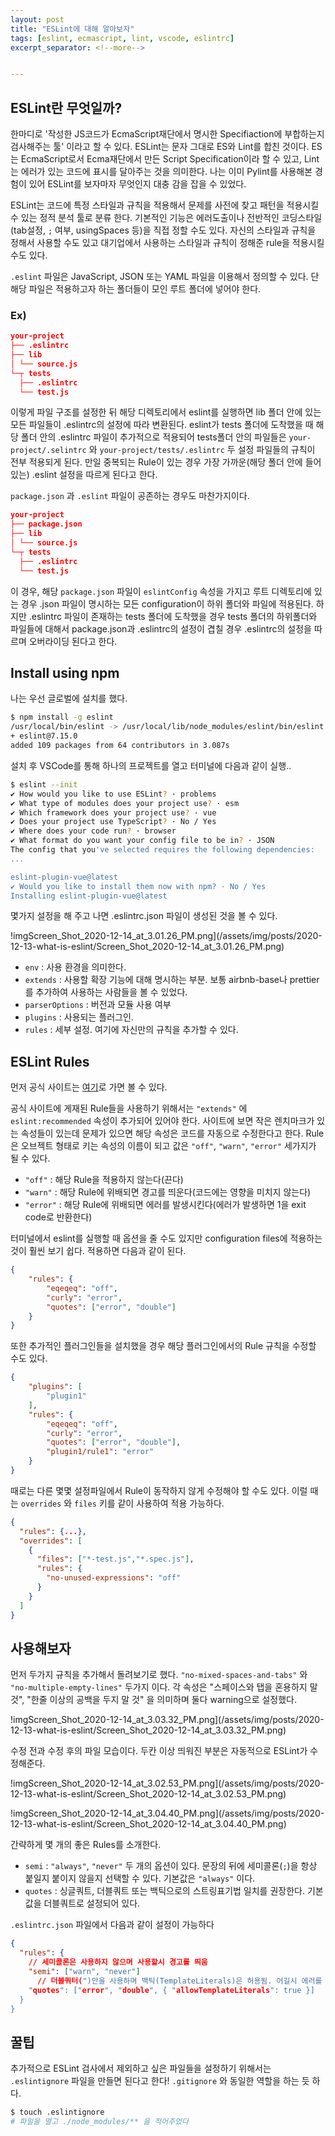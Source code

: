 ```yaml
---
layout: post
title: "ESLint에 대해 알아보자"
tags: [eslint, ecmascript, lint, vscode, eslintrc]
excerpt_separator: <!--more-->


---
```


## ESLint란 무엇일까?

한마디로 '작성한 JS코드가 EcmaScript재단에서 명시한 Specifiaction에 부합하는지 검사해주는 툴' 이라고 할 수 있다. ESLint는 문자 그대로 ES와 Lint를 합친 것이다. ES는 EcmaScript로서 Ecma재단에서 만든 Script Specification이라 할 수 있고, Lint는 에러가 있는 코드에 표시를 달아주는 것을 의미한다. 나는 이미 Pylint를 사용해본 경험이 있어 ESLint를 보자마자 무엇인지 대충 감을 잡을 수 있었다. 

<!--more-->

ESLint는 코드에 특정 스타일과 규칙을 적용해서 문제를 사전에 찾고 패턴을 적용시킬 수 있는 정적 분석 툴로 분류 한다. 기본적인 기능은 에러도출이나 전반적인 코딩스타일(tab설정, `;` 여부, usingSpaces 등)을 직접 정할 수도 있다. 자신의 스타일과 규칙을 정해서 사용할 수도 있고 대기업에서 사용하는 스타일과 규칙이 정해준 rule을 적용시킬 수도 있다. 

`.eslint` 파일은 JavaScript, JSON 또는 YAML 파일을 이용해서 정의할 수 있다. 단 해당 파일은 적용하고자 하는 폴더들이 모인 루트 폴더에 넣어야 한다. 

### Ex)

```json
your-project
├── .eslintrc
├── lib
│ └── source.js
└─┬ tests
  ├── .eslintrc
  └── test.js
```

이렇게 파일 구조를 설정한 뒤 해당 디렉토리에서 eslint를 실행하면 lib 폴더 안에 있는 모든 파일들이 .eslintrc의 설정에 따라 변환된다. eslint가 tests 폴더에 도착했을 때 해당 폴더 안의 .eslintrc 파일이 추가적으로 적용되어 tests폴더 안의 파일들은 `your-project/.selintrc` 와 `your-project/tests/.eslintrc` 두 설정 파일들의 규칙이 전부 적용되게 된다. 만일 중복되는 Rule이 있는 경우 가장 가까운(해당 폴더 안에 들어있는) .eslint 설정을 따르게 된다고 한다.

`package.json`  과 `.eslint` 파일이 공존하는 경우도 마찬가지이다.

```json
your-project
├── package.json
├── lib
│ └── source.js
└─┬ tests
  ├── .eslintrc
  └── test.js
```

이 경우, 해당 `package.json` 파일이 `eslintConfig` 속성을 가지고 루트 디렉토리에 있는 경우 .json 파일이 명시하는 모든 configuration이 하위 폴더와 파일에 적용된다. 하지만 .eslintrc 파일이 존재하는 tests 폴더에 도착했을 경우 tests 폴더의 하위폴더와 파일들에 대해서 package.json과 .eslintrc의 설정이 겹칠 경우 .eslintrc의 설정을 따르며 오버라이딩 된다고 한다. 

## Install using npm

나는 우선 글로벌에 설치를 했다.

```bash
$ npm install -g eslint
/usr/local/bin/eslint -> /usr/local/lib/node_modules/eslint/bin/eslint.js
+ eslint@7.15.0
added 109 packages from 64 contributors in 3.087s
```

설치 후 VSCode를 통해 하나의 프로젝트를 열고 터미널에 다음과 같이 실행..

```bash
$ eslint --init
✔ How would you like to use ESLint? · problems
✔ What type of modules does your project use? · esm
✔ Which framework does your project use? · vue
✔ Does your project use TypeScript? · No / Yes
✔ Where does your code run? · browser
✔ What format do you want your config file to be in? · JSON
The config that you've selected requires the following dependencies:
...

eslint-plugin-vue@latest
✔ Would you like to install them now with npm? · No / Yes
Installing eslint-plugin-vue@latest
```

몇가지 설정을 해 주고 나면 .eslintrc.json 파일이 생성된 것을 볼 수 있다.

!imgScreen_Shot_2020-12-14_at_3.01.26_PM.png](/assets/img/posts/2020-12-13-what-is-eslint/Screen_Shot_2020-12-14_at_3.01.26_PM.png)

- `env` : 사용 환경을 의미한다.
- `extends` : 사용할 확장 기능에 대해 명시하는 부분. 보통 airbnb-base나 prettier를 추가하여 사용하는 사람들을 볼 수 있었다.
- `parserOptions` : 버전과 모듈 사용 여부
- `plugins` : 사용되는 플러그인.
- `rules` : 세부 설정. 여기에 자신만의 규칙을 추가할 수 있다.

## ESLint Rules

먼저 공식 사이트는 [여기]([https://eslint.org/docs/rules/](https://eslint.org/docs/rules/))로 가면 볼 수 있다.

공식 사이트에 게재된 Rule들을 사용하기 위해서는 `"extends"` 에 `eslint:recommended` 속성이 추가되어 있어야 한다. 사이트에 보면 작은 렌치마크가 있는 속성들이 있는데 문제가 있으면 해당 속성은 코드를 자동으로 수정한다고 한다. Rule은 오브젝트 형태로 키는 속성의 이름이 되고 값은  `"off"`, `"warn"`, `"error"`  세가지가 될 수 있다.

- `"off"` : 해당 Rule을 적용하지 않는다(끈다)
- `"warn"` : 해당 Rule에 위배되면 경고를 띄운다(코드에는 영향을 미치지 않는다)
- `"error"` : 해당 Rule에 위배되면 에러를 발생시킨다(에러가 발생하면 1을 exit code로 반환한다)

터미널에서 eslint를 실행할 때 옵션을 줄 수도 있지만 configuration files에 적용하는 것이 훨씬 보기 쉽다. 적용하면 다음과 같이 된다.

```json
{
    "rules": {
        "eqeqeq": "off",
        "curly": "error",
        "quotes": ["error", "double"]
    }
}
```

또한 추가적인 플러그인들을 설치했을 경우 해당 플러그인에서의 Rule 규칙을 수정할 수도 있다.

```json
{
    "plugins": [
        "plugin1"
    ],
    "rules": {
        "eqeqeq": "off",
        "curly": "error",
        "quotes": ["error", "double"],
        "plugin1/rule1": "error"
    }
}
```

때로는 다른 몇몇 설정파일에서 Rule이 동작하지 않게 수정해야 할 수도 있다. 이럴 때는 `overrides` 와 `files` 키를 같이 사용하여 적용 가능하다.

```json
{
  "rules": {...},
  "overrides": [
    {
      "files": ["*-test.js","*.spec.js"],
      "rules": {
        "no-unused-expressions": "off"
      }
    }
  ]
}
```

## 사용해보자

먼저 두가지 규칙을 추가해서 돌려보기로 했다. `"no-mixed-spaces-and-tabs"` 와 `"no-multiple-empty-lines"` 두가지 이다. 각 속성은 "스페이스와 탭을 혼용하지 말 것", "한줄 이상의 공백을 두지 말 것" 을 의미하며 둘다 warning으로 설정했다.

!imgScreen_Shot_2020-12-14_at_3.03.32_PM.png](/assets/img/posts/2020-12-13-what-is-eslint/Screen_Shot_2020-12-14_at_3.03.32_PM.png)

수정 전과 수정 후의 파일 모습이다. 두칸 이상 띄워진 부분은 자동적으로 ESLint가 수정해준다.

!imgScreen_Shot_2020-12-14_at_3.02.53_PM.png](/assets/img/posts/2020-12-13-what-is-eslint/Screen_Shot_2020-12-14_at_3.02.53_PM.png)

!imgScreen_Shot_2020-12-14_at_3.04.40_PM.png](/assets/img/posts/2020-12-13-what-is-eslint/Screen_Shot_2020-12-14_at_3.04.40_PM.png)

간략하게 몇 개의 좋은 Rules를 소개한다.

- `semi` : `"always"`, `"never"` 두 개의 옵션이 있다. 문장의 뒤에 세미콜론(`;`)을 항상 붙일지 붙이지 않을지 선택할 수 있다. 기본값은 `"always"` 이다.
- `quotes` : 싱글쿼트, 더블쿼트 또는 백틱으로의 스트링표기법 일치를 권장한다. 기본값을 더블쿼트로 설정되어 있다.

`.eslintrc.json` 파일에서 다음과 같이 설정이 가능하다

```json
{
  "rules": {
    // 세미콜론은 사용하지 않으며 사용할시 경고를 띄움
    "semi": ["warn", "never"]
	  // 더블쿼터(")만을 사용하며 백틱(TemplateLiterals)은 허용됨. 어길시 에러를 발생시킴.
    "quotes": ["error", "double", { "allowTemplateLiterals": true }] 
  }
}
```

## 꿀팁

추가적으로 ESLint 검사에서 제외하고 싶은 파일들을 설정하기 위해서는 `.eslintignore` 파일을 만들면 된다고 한다! `.gitignore` 와 동일한 역할을 하는 듯 하다.

```bash
$ touch .eslintignore 
# 파일을 열고 ./node_modules/** 을 적어주었다
```